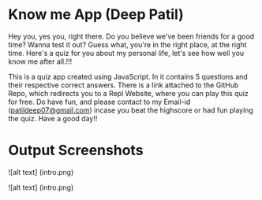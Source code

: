 # Know me App (Deep Patil)

Hey you, yes you, right there. Do you believe we've been friends for a good time? Wanna test it out? Guess what, you're in the right place, at the right time. Here's a quiz for you about my personal life, let's see how well you know me after all.!!!

This is a quiz app created using JavaScript. 
In it contains 5 questions and their respective correct answers.
There is a link attached to the GitHub Repo, which redirects you to a Repl Website, where you can play this quiz for free.
Do have fun, and please contact to my Email-id (patildeep07@gmail.com) incase you beat the highscore or had fun playing the quiz.
Have a good day!!

# Output Screenshots

![alt text] (intro.png)

![alt text] (intro.png)